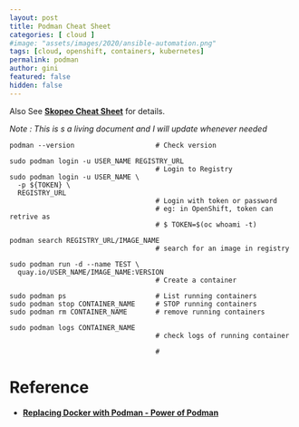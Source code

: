 ```yaml
---
layout: post
title: Podman Cheat Sheet
categories: [ cloud ]
#image: "assets/images/2020/ansible-automation.png"
tags: [cloud, openshift, containers, kubernetes]
permalink: podman
author: gini
featured: false
hidden: false
---
```


Also See **[Skopeo Cheat Sheet](skopeo)** for details.

*Note : This is s a living document and I will update whenever needed*

```
podman --version                    # Check version

sudo podman login -u USER_NAME REGISTRY_URL
                                    # Login to Registry
sudo podman login -u USER_NAME \
  -p ${TOKEN} \
  REGISTRY_URL  
                                    # Login with token or password
                                    # eg: in OpenShift, token can retrive as
                                    # $ TOKEN=$(oc whoami -t)

podman search REGISTRY_URL/IMAGE_NAME
                                    # search for an image in registry

sudo podman run -d --name TEST \
  quay.io/USER_NAME/IMAGE_NAME:VERSION
                                    # Create a container 

sudo podman ps                      # List running containers
sudo podman stop CONTAINER_NAME     # STOP running containers
sudo podman rm CONTAINER_NAME       # remove running containers

sudo podman logs CONTAINER_NAME                    
                                    # check logs of running container

                                    #
```

# Reference
- **[Replacing Docker with Podman - Power of Podman](https://cloudnweb.dev/2019/06/replacing-docker-with-podman-power-of-podman/)**


